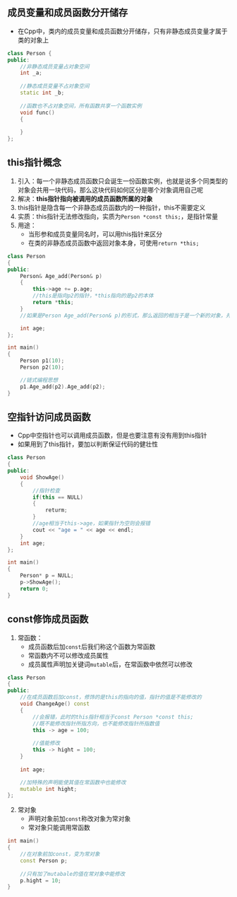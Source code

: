 ## 成员变量和成员函数分开储存
+ 在Cpp中，类内的成员变量和成员函数分开储存，只有非静态成员变量才属于类的对象上
```Cpp
class Person {
public:
	//非静态成员变量占对象空间
	int _a;
	
	//静态成员变量不占对象空间
	static int _b;
	
	//函数也不占对象空间，所有函数共享一个函数实例
	void func()
	{
		
	}
};
```

## this指针概念
1. 引入：每一个非静态成员函数只会诞生一份函数实例，也就是说多个同类型的对象会共用一块代码，那么这块代码如何区分是哪个对象调用自己呢
2. 解决：**this指针指向被调用的成员函数所属的对象**
3. this指针是隐含每一个非静态成员函数内的一种指针，this不需要定义
4. 实质：this指针无法修改指向，实质为`Person *const this;`，是指针常量
5. 用途：
	+ 当形参和成员变量同名时，可以用this指针来区分
	+ 在类的非静态成员函数中返回对象本身，可使用`return *this;`
```Cpp
class Person
{
public:
	Person& Age_add(Person& p)
	{
		this->age += p.age;
		//this是指向p2的指针，*this指向的是p2的本体
		return *this;
	}
	//如果是Person Age_add(Person& p)的形式，那么返回的相当于是一个新的对象，并且使用了拷贝构造函数

	int age;
};

int main()
{
	Person p1(10);
	Person p2(10);

	//链式编程思想
	p1.Age_add(p2).Age_add(p2);
}
```

## 空指针访问成员函数
+ Cpp中空指针也可以调用成员函数，但是也要注意有没有用到this指针
+ 如果用到了this指针，要加以判断保证代码的健壮性
```Cpp
class Person
{
public:
	void ShowAge()
	{
		//指针检查
		if(this == NULL)
		{
			returm;
		}
		//age相当于this->age，如果指针为空则会报错
		cout << "age = " << age << endl;
	}
	int age;
};

int main()
{
	Person* p = NULL;
	p->ShowAge();
	return 0;
}
```

## const修饰成员函数

1. 常函数：
	+ 成员函数后加`const`后我们称这个函数为常函数
	+ 常函数内不可以修改成员属性
	+ 成员属性声明加关键词`mutable`后，在常函数中依然可以修改
```Cpp
class Person
{
public:
	//在成员函数后加const，修饰的是this的指向的值，指针的值是不能修改的
	void ChangeAge() const
	{
		//会报错，此时的this指针相当于const Person *const this;
		//既不能修改指针所指方向，也不能修改指针所指数值
		this -> age = 100;
		
		//值能修改
		this -> hight = 100;
	}
	
	int age;

	//加特殊的声明能使其值在常函数中也能修改
	mutable int hight;
};
```

2. 常对象
	+ 声明对象前加`const`称改对象为常对象
	+ 常对象只能调用常函数
```Cpp
int main()
{
	//在对象前加const，变为常对象
	const Person p;
	
	//只有加了mutabale的值在常对象中能修改
	p.hight = 10;
}
```